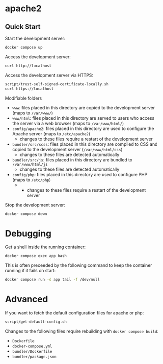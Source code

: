 # apache2

## Quick Start

Start the development server:

```bash
docker compose up
```

Access the development server:

```bash
curl http://localhost
```

Access the development server via HTTPS:

```bash
script/trust-self-signed-certificate-locally.sh
curl https://localhost
```

Modifiable folders
* `www`: files placed in this directory are copied to the development server (maps to `/var/www/`)
* `www/html`: files placed in this directory are served to users who access the server via a web browser (maps to `/var/www/html/`)
* `config/apache2`: files placed in this directory are used to configure the Apache server (maps to `/etc/apache2`)
    * changes to these files require a restart of the development server
* `bundler/src/scss`: files placed in this directory are compiled to CSS and copied to the development server (`/var/www/html/css`)
    * changes to these files are detected automatically
* `bundler/src/js`: files placed in this directory are bundled to `/var/www/html/js`
    * changes to these files are detected automatically
* `config/php`: files placed in this directory are used to configure PHP (maps to `/etc/php`)
  * * changes to these files require a restart of the development server

Stop the development server:

```bash
docker compose down
```

# Debugging

Get a shell inside the running container:

```bash
docker compose exec app bash
```

This is often preceeded by the following command to keep the container running if it fails on start:

```bash
docker compose run -d app tail -f /dev/null
```

# Advanced

If you want to fetch the default configuration files for apache or php:

```bash
script/get-default-config.sh
```

Changes to the following files require rebuilding with `docker compose build`:
* `Dockerfile`
* `docker-compose.yml`
* `bundler/Dockerfile`
* `bundler/package.json`
